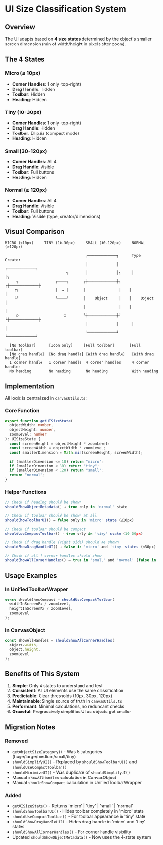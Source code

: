 # UI Size Classification System

## Overview

The UI adapts based on **4 size states** determined by the object's smaller screen dimension (min of width/height in pixels after zoom).

## The 4 States

### Micro (≤ 10px)

- **Corner Handles**: 1 only (top-right)
- **Drag Handle**: Hidden
- **Toolbar**: Hidden
- **Heading**: Hidden

### Tiny (10-30px)

- **Corner Handles**: 1 only (top-right)
- **Drag Handle**: Hidden
- **Toolbar**: Ellipsis (compact mode)
- **Heading**: Hidden

### Small (30-120px)

- **Corner Handles**: All 4
- **Drag Handle**: Visible
- **Toolbar**: Full buttons
- **Heading**: Hidden

### Normal (≥ 120px)

- **Corner Handles**: All 4
- **Drag Handle**: Visible
- **Toolbar**: Full buttons
- **Heading**: Visible (type, creator/dimensions)

## Visual Comparison

```
MICRO (≤10px)     TINY (10-30px)     SMALL (30-120px)     NORMAL (≥120px)

                                     ┌─────────────┐      Type    Creator
                                     │             │      ┌─────────────┐
                            ┐        │             │┐     │             │┐
     ┐                 ┌────┐       ┌┼─────────────┼┐    ┌┼─────────────┼┐
    ┌┐                 │  … │       │               │    │               │
    └┘                 └────┘       │    Object     │    │    Object     │
                                    │               │    │               │
     ○                     ○        └┼─────────────┼┘    └┼─────────────┼┘
                                     │             │      │             │
                                     └─────────────┘      └─────────────┘

  [No toolbar]      [Icon only]     [Full toolbar]       [Full toolbar]
  [No drag handle]  [No drag handle] [With drag handle]   [With drag handle]
  1 corner handle   1 corner handle  4 corner handles     4 corner handles
  No heading        No heading       No heading           With heading
```

## Implementation

All logic is centralized in `canvasUtils.ts`:

### Core Function

```typescript
export function getUISizeState(
  objectWidth: number,
  objectHeight: number,
  zoomLevel: number
): UISizeState {
  const screenHeight = objectHeight * zoomLevel;
  const screenWidth = objectWidth * zoomLevel;
  const smallerDimension = Math.min(screenHeight, screenWidth);

  if (smallerDimension <= 10) return "micro";
  if (smallerDimension < 30) return "tiny";
  if (smallerDimension < 120) return "small";
  return "normal";
}
```

### Helper Functions

```typescript
// Check if heading should be shown
shouldShowObjectMetadata() → true only in 'normal' state

// Check if toolbar should be shown at all
shouldShowToolbarUI() → false only in 'micro' state (≤10px)

// Check if toolbar should be compact
shouldUseCompactToolbar() → true only in 'tiny' state (10-30px)

// Check if drag handle (right side) should be shown
shouldShowDragHandleUI() → false in 'micro' and 'tiny' states (≤30px)

// Check if all 4 corner handles should show
shouldShowAllCornerHandles() → true in 'small' and 'normal' (false in 'micro' and 'tiny')
```

## Usage Examples

### In UnifiedToolbarWrapper

```typescript
const shouldShowCompact = shouldUseCompactToolbar(
  widthInScreenPx / zoomLevel,
  heightInScreenPx / zoomLevel,
  zoomLevel
);
```

### In CanvasObject

```typescript
const showAllHandles = shouldShowAllCornerHandles(
  object.width,
  object.height,
  zoomLevel
);
```

## Benefits of This System

1. **Simple**: Only 4 states to understand and test
2. **Consistent**: All UI elements use the same classification
3. **Predictable**: Clear thresholds (10px, 30px, 120px)
4. **Maintainable**: Single source of truth in `canvasUtils.ts`
5. **Performant**: Minimal calculations, no redundant checks
6. **Graceful**: Progressively simplifies UI as objects get smaller

## Migration Notes

### Removed

- `getObjectSizeCategory()` - Was 5 categories (huge/large/medium/small/tiny)
- `shouldSimplifyUI()` - Replaced by `shouldShowToolbarUI()` and `shouldUseCompactToolbar()`
- `shouldMinimizeUI()` - Was duplicate of `shouldSimplifyUI()`
- Manual `showAllHandles` calculation in CanvasObject
- Manual `shouldShowCompact` calculation in UnifiedToolbarWrapper

### Added

- `getUISizeState()` - Returns 'micro' | 'tiny' | 'small' | 'normal'
- `shouldShowToolbarUI()` - Hides toolbar completely in 'micro' state
- `shouldUseCompactToolbar()` - For toolbar appearance in 'tiny' state
- `shouldShowDragHandleUI()` - Hides drag handle in 'micro' and 'tiny' states
- `shouldShowAllCornerHandles()` - For corner handle visibility
- Updated `shouldShowObjectMetadata()` - Now uses the 4-state system
